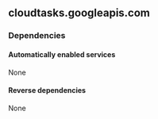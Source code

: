 ## cloudtasks.googleapis.com

### Dependencies

#### Automatically enabled services

None

#### Reverse dependencies

None
